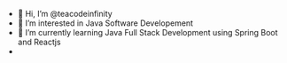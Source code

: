 - 👋 Hi, I’m @teacodeinfinity
- 👀 I’m interested in Java Software Developement
- 🌱 I’m currently learning Java Full Stack Development using Spring Boot and Reactjs
-

<!---
teacodeinfinity/teacodeinfinity is a ✨ special ✨ repository because its `README.md` (this file) appears on your GitHub profile.
You can click the Preview link to take a look at your changes.
--->
